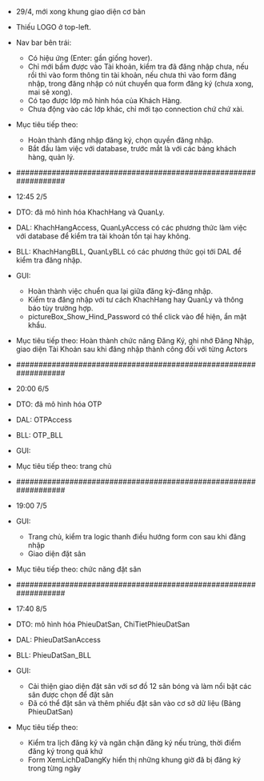 - 29/4, mới xong khung giao diện cơ bản
- Thiếu LOGO ở top-left.
- Nav bar bên trái:
  + Có hiệu ứng (Enter: gần giống hover).
  + Chỉ mới bấm được vào Tài khoản, kiểm tra đã đăng nhập chưa, nếu rồi thì vào form thông tin tài khoản, nếu chưa thì vào form đăng nhập, trong đăng nhập có nút chuyển qua form đăng ký (chưa xong, mai sẽ xong).
  + Có tạo được lớp mô hình hóa của Khách Hàng.
  + Chưa động vào các lớp khác, chỉ mới tạo connection chứ chứ xài.

- Mục tiêu tiếp theo: 
  + Hoàn thành đăng nhập đăng ký, chọn quyền đăng nhập.
  + Bắt đầu làm việc với database, trước mắt là với các bảng khách hàng, quản lý.

- #################################################################
- 12:45 2/5
- DTO: đã mô hình hóa KhachHang và QuanLy.
- DAL: KhachHangAccess, QuanLyAccess có các phương thức làm việc với database để kiểm tra tài khoản tồn tại hay không.
- BLL:  KhachHangBLL, QuanLyBLL có các phương thức gọi tới DAL để kiểm tra đăng nhập.
- GUI: 
  + Hoàn thành việc chuển qua lại giữa đăng ký-đăng nhập.
  + Kiểm tra đăng nhập với tư cách KhachHang hay QuanLy và thông báo tùy trường hợp.
  + pictureBox_Show_Hind_Password có thể click vào để hiện, ẩn mật khẩu.

- Mục tiêu tiếp theo: Hoàn thành chức năng Đăng Ký, ghi nhớ Đăng Nhập, giao diện Tài Khoản sau khi đăng nhập thành công đối với từng Actors

- #################################################################
- 20:00 6/5
- DTO: đã mô hình hóa OTP
- DAL: OTPAccess
- BLL: OTP_BLL
- GUI: 

- Mục tiêu tiếp theo: trang chủ
- #################################################################

- 19:00 7/5
- GUI: 
  + Trang chủ, kiểm tra logic thanh điều hướng form con sau khi đăng nhập
  + Giao diện đặt sân
- Mục tiêu tiếp theo: chức năng đặt sân

- #################################################################
- 17:40 8/5
- DTO: mô hình hóa PhieuDatSan, ChiTietPhieuDatSan
- DAL: PhieuDatSanAccess
- BLL: PhieuDatSan_BLL
- GUI: 
  + Cải thiện giao diện đặt sân với sơ đồ 12 sân bóng và làm nổi bật các sân được chọn để đặt sân
  + Đã có thể đặt sân và thêm phiếu đặt sân vào cơ sở dữ liệu (Bảng PhieuDatSan)

- Mục tiêu tiếp theo: 
  + Kiểm tra lịch đăng ký và ngăn chặn đăng ký nếu trùng, thời điểm đăng ký trong quá khứ
  + Form XemLichDaDangKy hiển thị những khung giờ đã bị đăng ký trong từng ngày

